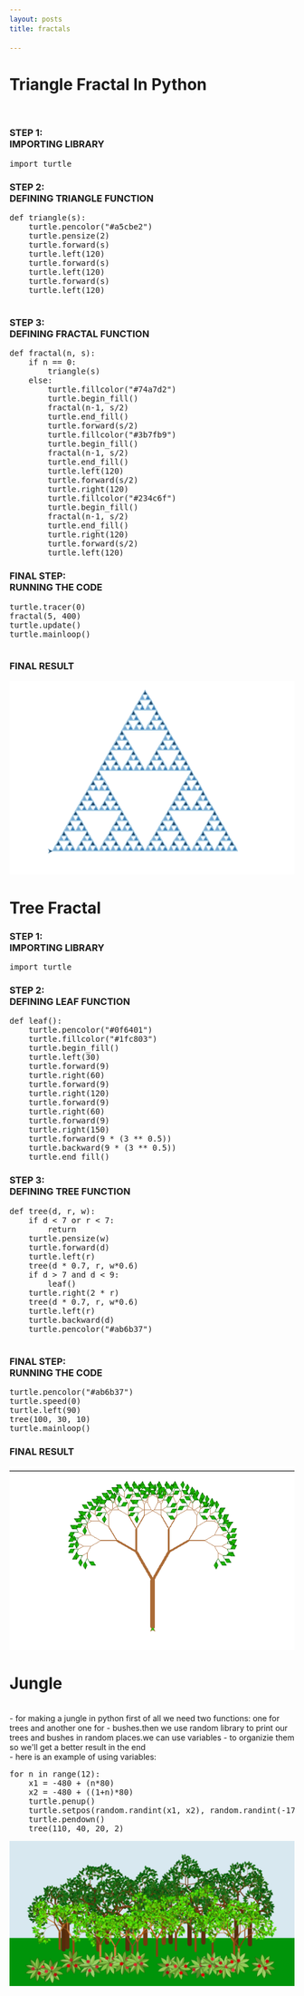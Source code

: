 ```yaml
---
layout: posts
title: fractals

---
```


<h1>Triangle Fractal In Python</h1>

<br>
<h3 style="font-size: 20; ">
STEP 1:
<br>
IMPORTING LIBRARY
</h3>
<pre style="font-size: 15; ">
import turtle
</pre>
<h3 style="font-size: 20; ">
STEP 2:
<br>
DEFINING TRIANGLE FUNCTION
</h3>
<pre style="font-size: 15; ">
def triangle(s):
    turtle.pencolor("#a5cbe2")
    turtle.pensize(2)
    turtle.forward(s)
    turtle.left(120)
    turtle.forward(s)
    turtle.left(120)
    turtle.forward(s)
    turtle.left(120)
    
</pre>
<h3 style="font-size: 20; ">
STEP 3:
<br>
DEFINING FRACTAL FUNCTION
</h3>
<pre style="font-size: 15; ">
def fractal(n, s):
    if n == 0:
        triangle(s)
    else:
        turtle.fillcolor("#74a7d2")
        turtle.begin_fill()
        fractal(n-1, s/2)
        turtle.end_fill()
        turtle.forward(s/2)
        turtle.fillcolor("#3b7fb9")
        turtle.begin_fill()
        fractal(n-1, s/2)
        turtle.end_fill()
        turtle.left(120)
        turtle.forward(s/2)
        turtle.right(120)
        turtle.fillcolor("#234c6f")
        turtle.begin_fill()
        fractal(n-1, s/2)
        turtle.end_fill()
        turtle.right(120)
        turtle.forward(s/2)
        turtle.left(120)
</pre>
<h3 style="font-size: 20; ">
FINAL STEP:
<br>
RUNNING THE CODE
</h3>
<pre style="font-size: 15; ">
turtle.tracer(0)
fractal(5, 400)
turtle.update()
turtle.mainloop()

</pre>
<h3 style="font-size: 20; ">
FINAL RESULT
</h3>
<img src="../assets/images/triangle.png">

<h1 style="font-size: 25; "> Tree Fractal </h1>
<h3 style="font-size: 20; ">
STEP 1:
<br>
IMPORTING LIBRARY
</h3>
<pre style="font-size: 15; ">
import turtle
</pre>
<h3 style="font-size: 20; ">
STEP 2:
<br>
DEFINING LEAF FUNCTION
</h3>
<pre style="font-size: 15; ">
def leaf():
    turtle.pencolor("#0f6401")
    turtle.fillcolor("#1fc803")
    turtle.begin_fill()
    turtle.left(30)
    turtle.forward(9)
    turtle.right(60)
    turtle.forward(9)
    turtle.right(120)
    turtle.forward(9)
    turtle.right(60)
    turtle.forward(9)
    turtle.right(150)
    turtle.forward(9 * (3 ** 0.5))
    turtle.backward(9 * (3 ** 0.5))
    turtle.end_fill()
</pre>
<h3 style="font-size: 20; ">
STEP 3:
<br>
DEFINING TREE FUNCTION
</h3>
<pre style="font-size: 15; ">
def tree(d, r, w):
    if d < 7 or r < 7:
        return
    turtle.pensize(w)
    turtle.forward(d)
    turtle.left(r)
    tree(d * 0.7, r, w*0.6)
    if d > 7 and d < 9:
        leaf()
    turtle.right(2 * r)
    tree(d * 0.7, r, w*0.6)
    turtle.left(r)
    turtle.backward(d)
    turtle.pencolor("#ab6b37")
        
</pre>
<h3 style="font-size: 20; " style="text-align: left;font-family: tahoma">
FINAL STEP:
<br>
RUNNING THE CODE
</h3>
<pre style="font-size: 15; ">
turtle.pencolor("#ab6b37")
turtle.speed(0)
turtle.left(90)
tree(100, 30, 10)
turtle.mainloop()
</pre>
<h3 style="font-size: 20; ">
FINAL RESULT
</h3>
<img src="../assets/images/tree.png">

<h1 style="font-size: 25; "> Jungle </h1>
<br>
- for making a jungle in python first of all we need two functions: one for trees and another one for
- bushes.then we use random library to print our trees and bushes in random places.we can use variables 
- to organizie them so we'll get a better result in the end
<br>
- here is an example of using variables:

<pre style="font-size: 15; ">
for n in range(12):
    x1 = -480 + (n*80)
    x2 = -480 + ((1+n)*80)
    turtle.penup()
    turtle.setpos(random.randint(x1, x2), random.randint(-170, -120))
    turtle.pendown()
    tree(110, 40, 20, 2)
</pre>
<img src="../assets/images/jungle2.png">